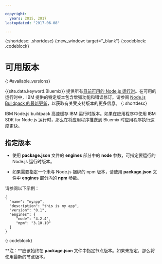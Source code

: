 ```yaml
---

copyright:
  years: 2015, 2017
lastupdated: "2017-06-08"

---
```


{:shortdesc: .shortdesc}
{:new_window: target="_blank"}
{:codeblock: .codeblock}

# 可用版本
{: #available_versions}

{{site.data.keyword.Bluemix}} 提供所有[目前可用的 Node.js 运行时](http://nodejs.org/dist/)。在可用的运行时中，IBM 提供的特定版本包含增强功能和错误修订。请参阅 [Node.js Buildpack 的最新更新](/docs/runtimes/nodejs/updates.html)，以获取有关受支持版本的更多信息。
{: shortdesc}

IBM Node.js buildpack 高速缓存 IBM 运行时版本。如果在应用程序中使用 IBM SDK for Node.js 运行时，那么在将应用程序推送到 Bluemix 时应用程序执行速度更快。

## 指定版本

* 使用 **package.json** 文件的 **engines** 部分中的 **node** 参数，可指定要运行的 Node.js 运行时版本。

* 如果需要指定一个未与 Node.js 捆绑的 npm 版本，请使用 **package.json** 文件中 **engines** 部分内的 **npm** 参数。  

请参阅以下示例：

```
{
  "name": "myapp",
  "description": "this is my app",
  "version": "0.1",
  "engines": {
     "node": "4.2.4",
     "npm": "3.10.10"
  }
}
```
{: codeblock}

**注：**应该始终在 **package.json** 文件中指定节点版本。如果未指定，那么将使用最新的节点版本。
